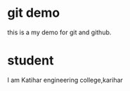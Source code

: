 # git demo
this is a my demo for git and github.
# student
I am Katihar engineering college,karihar
